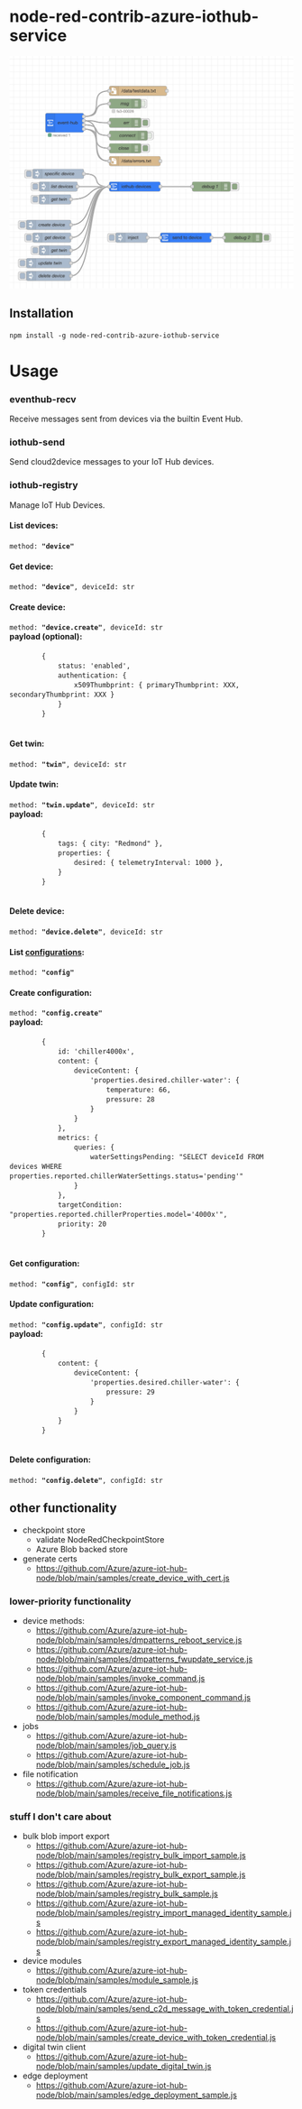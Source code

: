 
# node-red-contrib-azure-iothub-service

![alt text](images/image.png)
## Installation

```
npm install -g node-red-contrib-azure-iothub-service
```

# Usage

### eventhub-recv
Receive messages sent from devices via the builtin Event Hub.

### iothub-send
Send cloud2device messages to your IoT Hub devices.

### iothub-registry
Manage IoT Hub Devices.


<h4>List devices:</h4>
<code>method: <b>"device"</b></code>
<h4>Get device:</h4>
<code>method: <b>"device"</b>, deviceId: str</code>
<h4>Create device:</h4>
<code>method: <b>"device.create"</b>, deviceId: str</code>

<div>
<b>payload (optional):</b>
<div>
    <code>
        {
            status: 'enabled',
            authentication: {
                x509Thumbprint: { primaryThumbprint: XXX, secondaryThumbprint: XXX }
            }
        }
    </code>
</div>
</div>
<h4>Get twin:</h4>
<code>method: <b>"twin"</b>, deviceId: str</code>
<h4>Update twin:</h4>
<code>method: <b>"twin.update"</b>, deviceId: str</code>

<div>
<b>payload:</b>
<div>
    <code>
        {
            tags: { city: "Redmond" },
            properties: {
                desired: { telemetryInterval: 1000 },
            }
        }
    </code>
</div>
</div>
<h4>Delete device:</h4>
<code>method: <b>"device.delete"</b>, deviceId: str</code>

<h4>List <a href="https://learn.microsoft.com/en-us/javascript/api/azure-iothub/configuration?view=azure-node-latest">configurations</a>:</h4>
<code>method: <b>"config"</b></code>
<h4>Create configuration:</h4>
<code>method: <b>"config.create"</b></code>

<div>
<b>payload:</b>
<div>
    <code>
        {
            id: 'chiller4000x',
            content: {
                deviceContent: {
                    'properties.desired.chiller-water': {
                        temperature: 66,
                        pressure: 28
                    }
                }
            },
            metrics: {
                queries: {
                    waterSettingsPending: "SELECT deviceId FROM devices WHERE properties.reported.chillerWaterSettings.status='pending'"
                }
            },
            targetCondition: "properties.reported.chillerProperties.model='4000x'",
            priority: 20
        }
    </code>
</div>
<h4>Get configuration:</h4>
<code>method: <b>"config"</b>, configId: str</code>
<h4>Update configuration:</h4>
<code>method: <b>"config.update"</b>, configId: str</code>

<div>
<b>payload:</b>
<div>
    <code>
        {
            content: {
                deviceContent: {
                    'properties.desired.chiller-water': {
                        pressure: 29
                    }
                }
            }
        }
    </code>
</div>
</div>

<h4>Delete configuration:</h4>
<code>method: <b>"config.delete"</b>, configId: str</code>



## other functionality
 - checkpoint store
    - validate NodeRedCheckpointStore
    - Azure Blob backed store
 - generate certs
    - https://github.com/Azure/azure-iot-hub-node/blob/main/samples/create_device_with_cert.js

### lower-priority functionality
 - device methods: 
    - https://github.com/Azure/azure-iot-hub-node/blob/main/samples/dmpatterns_reboot_service.js
    - https://github.com/Azure/azure-iot-hub-node/blob/main/samples/dmpatterns_fwupdate_service.js
    - https://github.com/Azure/azure-iot-hub-node/blob/main/samples/invoke_command.js
    - https://github.com/Azure/azure-iot-hub-node/blob/main/samples/invoke_component_command.js
    - https://github.com/Azure/azure-iot-hub-node/blob/main/samples/module_method.js
 - jobs
    - https://github.com/Azure/azure-iot-hub-node/blob/main/samples/job_query.js
    - https://github.com/Azure/azure-iot-hub-node/blob/main/samples/schedule_job.js
 - file notification
    - https://github.com/Azure/azure-iot-hub-node/blob/main/samples/receive_file_notifications.js

### stuff I don't care about
 - bulk blob import export
    - https://github.com/Azure/azure-iot-hub-node/blob/main/samples/registry_bulk_import_sample.js
    - https://github.com/Azure/azure-iot-hub-node/blob/main/samples/registry_bulk_export_sample.js
    - https://github.com/Azure/azure-iot-hub-node/blob/main/samples/registry_bulk_sample.js
    - https://github.com/Azure/azure-iot-hub-node/blob/main/samples/registry_import_managed_identity_sample.js
    - https://github.com/Azure/azure-iot-hub-node/blob/main/samples/registry_export_managed_identity_sample.js
 - device modules
    - https://github.com/Azure/azure-iot-hub-node/blob/main/samples/module_sample.js
 - token credentials
    - https://github.com/Azure/azure-iot-hub-node/blob/main/samples/send_c2d_message_with_token_credential.js
    - https://github.com/Azure/azure-iot-hub-node/blob/main/samples/create_device_with_token_credential.js
 - digital twin client
    - https://github.com/Azure/azure-iot-hub-node/blob/main/samples/update_digital_twin.js
 - edge deployment
    - https://github.com/Azure/azure-iot-hub-node/blob/main/samples/edge_deployment_sample.js